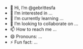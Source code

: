 - 👋 Hi, I’m @gebrittesfa
- 👀 I’m interested in ...
- 🌱 I’m currently learning ...
- 💞️ I’m looking to collaborate on ...
- 📫 How to reach me ...
- 😄 Pronouns: ...
- ⚡ Fun fact: ...

<!---
gebrittesfa/gebrittesfa is a ✨ special ✨ repository because its `README.md` (this file) appears on your GitHub profile.
You can click the Preview link to take a look at your changes.
--->

